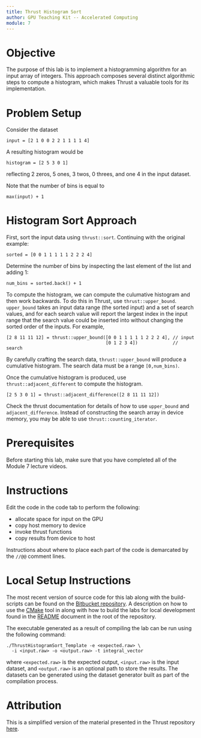 ```yaml
---
title: Thrust Histogram Sort
author: GPU Teaching Kit -- Accelerated Computing
module: 7
---
```


# Objective

The purpose of this lab is to implement a histogramming algorithm for an input array of integers. This approach composes several distinct algorithmic steps to compute a histogram, which makes Thrust a valuable tools for its implementation.

# Problem Setup

Consider the dataset

```{.cpp}
input = [2 1 0 0 2 2 1 1 1 1 4]
```

A resulting histogram would be

```{.cpp}
histogram = [2 5 3 0 1]
```

reflecting 2 zeros, 5 ones, 3 twos, 0 threes, and one 4 in the input dataset.

Note that the number of bins is equal to

```{.cpp}
max(input) + 1
```

# Histogram Sort Approach

First, sort the input data using `thrust::sort`. Continuing with the original example:

```
sorted = [0 0 1 1 1 1 1 2 2 2 4]
```

Determine the number of bins by inspecting the last element of the list and adding 1:

```{.cpp}
num_bins = sorted.back() + 1
```

To compute the histogram, we can compute the culumative histogram and then work backwards. To do this in Thrust, use `thrust::upper_bound`. `upper_bound` takes an input data range (the sorted input) and a set of search values, and for each search value will report the largest index in the input range that the search value could be inserted into without changing the sorted order of the inputs. For example,

```{.cpp}
[2 8 11 11 12] = thrust::upper_bound([0 0 1 1 1 1 1 2 2 2 4], // input
                                     [0 1 2 3 4])             // search
```

By carefully crafting the search data, `thrust::upper_bound` will produce a cumulative histogram. The search data must be a range `[0,num_bins)`.

Once the cumulative histogram is produced, use `thrust::adjacent_different` to compute the histogram.

```{.cpp}
[2 5 3 0 1] = thrust::adjacent_difference([2 8 11 11 12])
```

Check the thrust documentation for details of how to use `upper_bound` and `adjacent_difference`. Instead of constructing the search array in device memory, you may be able to use `thrust::counting_iterator`.

# Prerequisites

Before starting this lab, make sure that you have completed all of the Module 7 lecture videos.

# Instructions

Edit the code in the code tab to perform the following:

- allocate space for input on the GPU
- copy host memory to device
- invoke thrust functions
- copy results from device to host

Instructions about where to place each part of the code is demarcated by the `//@@` comment lines.

# Local Setup Instructions

The most recent version of source code for this lab along with the build-scripts can be found on the [Bitbucket repository](LINKTOLAB). A description on how to use the [CMake](https://cmake.org/) tool in along with how to build the labs for local development found in the [README](LINKTOREADME) document in the root of the repository.

The executable generated as a result of compiling the lab can be run using the following command:

```{.bash}
./ThrustHistogramSort_Template -e <expected.raw> \
  -i <input.raw> -o <output.raw> -t integral_vector
```

where `<expected.raw>` is the expected output, `<input.raw>` is the input dataset, and `<output.raw>` is an optional path to store the results. The datasets can be generated using the dataset generator built as part of the compilation process.

# Attribution

This is a simplified version of the material presented in the Thrust repository [here](https://github.com/thrust/thrust/blob/master/examples/histogram.cu).
